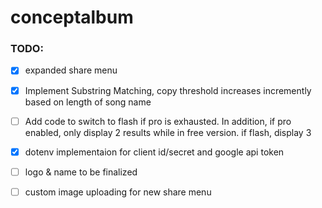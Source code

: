# conceptalbum

### TODO:

- [x] expanded share menu

- [x] Implement Substring Matching, copy threshold increases incremently based on length of song name

- [ ] Add code to switch to flash if pro is exhausted. In addition, if pro enabled, only display 2 results while in free version. if flash, display 3

- [x] dotenv implementaion for client id/secret and google api token

- [ ] logo & name  to be finalized

- [ ] custom image uploading for new share menu